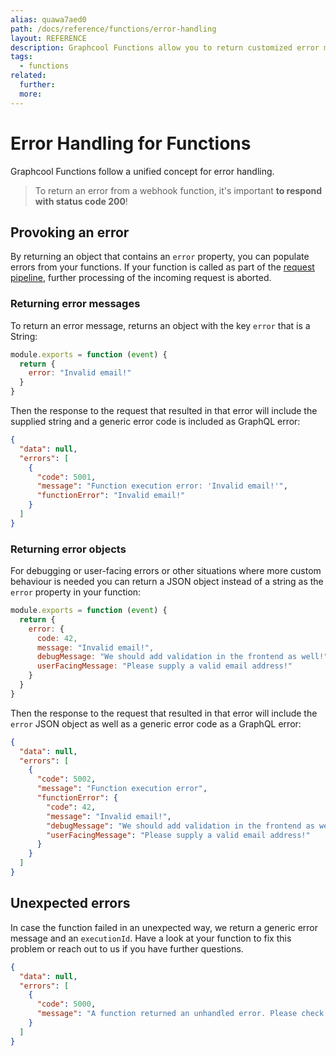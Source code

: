 ```yaml
---
alias: quawa7aed0
path: /docs/reference/functions/error-handling
layout: REFERENCE
description: Graphcool Functions allow you to return customized error messages or JSON objects as a response to a GraphQL mutation.
tags:
  - functions
related:
  further:
  more:
---
```


# Error Handling for Functions

Graphcool Functions follow a unified concept for error handling.

> To return an error from a webhook function, it's important **to respond with status code 200**!

## Provoking an error

By returning an object that contains an `error` property, you can populate errors from your functions. If your function is called as part of the [request pipeline](!alias-pa6guruhaf), further processing of the incoming request is aborted.

### Returning error messages

To return an error message, returns an object with the key `error` that is a String:

```js
module.exports = function (event) {
  return {
    error: "Invalid email!"
  }
}
```

Then the response to the request that resulted in that error will include the supplied string and a generic error code is included as GraphQL error:

```json
{
  "data": null,
  "errors": [
    {
      "code": 5001,
      "message": "Function execution error: 'Invalid email!'",
      "functionError": "Invalid email!"
    }
  ]
}
```

### Returning error objects

For debugging or user-facing errors or other situations where more custom behaviour is needed you can return a JSON object instead of a string as the `error` property in your function:

```js
module.exports = function (event) {
  return {
    error: {
      code: 42,
      message: "Invalid email!",
      debugMessage: "We should add validation in the frontend as well!",
      userFacingMessage: "Please supply a valid email address!"
    }
  }
}
```

Then the response to the request that resulted in that error will include the `error` JSON object as well as a generic error code as a GraphQL error:

```json
{
  "data": null,
  "errors": [
    {
      "code": 5002,
      "message": "Function execution error",
      "functionError": {
        "code": 42,
        "message": "Invalid email!",
        "debugMessage": "We should add validation in the frontend as well!",
        "userFacingMessage": "Please supply a valid email address!"
      }
    }
  ]
}
```

## Unexpected errors

In case the function failed in an unexpected way, we return a generic error message and an `executionId`. Have a look at your function to fix this problem or reach out to us if you have further questions.

```json
{
  "data": null,
  "errors": [
    {
      "code": 5000,
      "message": "A function returned an unhandled error. Please check the logs for executionId 'cj27leckw31to0153whdva5b2'"
    }
  ]
}
```
